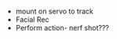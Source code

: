 <ul>
<li>mount on servo to track</li>
<li>Facial Rec</li>
<li>Perform action- nerf shot???</li>
</ul>

